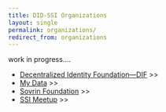 ```yaml
---
title: DID-SSI Organizations
layout: single
permalink: organizations/
redirect_from: organizations
---
```


work in progress....


  * [Decentralized Identity Foundation—DIF](identity-foundation.md) >>
  * [My Data](mydata.md) >>
  * [Sovrin Foundation](sovrin.foundation.md) >>
  * [SSI Meetup](ssi-meetup.md) >>
